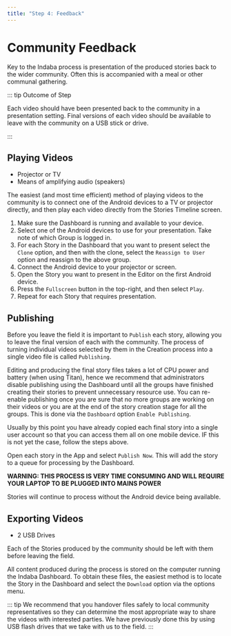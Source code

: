```yaml
---
title: "Step 4: Feedback"
---
```


<ReadTime />

<Steps :step="4"/>

# Community Feedback

<Leader>

Key to the Indaba process is presentation of the produced stories back to the wider community. Often this is accompanied with a meal or other communal gathering.

</Leader>

::: tip Outcome of Step

Each video should have been presented back to the community in a presentation setting. Final versions of each video should be available to leave with the community on a USB stick or drive.

:::

<TimeGuide time="~3 hours">

## Playing Videos

</TimeGuide>

<Materials>

- Projector or TV
- Means of amplifying audio (speakers)

</Materials>

<App />
<Dashboard />

The easiest (and most time efficient) method of playing videos to the community is to connect one of the Android devices to a TV or projector directly, and then play each video directly from the Stories Timeline screen.

<AdminRole title="Present Videos">

1. Make sure the Dashboard is running and available to your device.
1. Select one of the Android devices to use for your presentation. Take note of which Group is logged in.
1. For each Story in the Dashboard that you want to present select the `Clone` option, and then with the clone, select the `Reassign to User` option and reassign to the above group.
1. Connect the Android device to your projector or screen.
1. Open the Story you want to present in the Editor on the first Android device.
1. Press the `Fullscreen` button in the top-right, and then select `Play`.
1. Repeat for each Story that requires presentation.

</AdminRole>

<TimeGuide time="1 hour">

## Publishing

<App />
<Dashboard />

Before you leave the field it is important to `Publish` each story, allowing you to leave the final version of each with the community. The process of turning individual videos selected by them in the Creation process into a single video file is called `Publishing`.

<AdminRole title="Publishing Stories">

Editing and producing the final story files takes a lot of CPU power and battery (when using Titan), hence we recommend that administrators disable publishing using the Dashboard until all the groups have finished creating their stories to prevent unnecessary resource use. You can re-enable publishing once you are sure that no more groups are working on their videos or you are at the end of the story creation stage for all the groups. This is done via the `Dashboard` option `Enable Publishing`.

Usually by this point you have already copied each final story into a single user account so that you can access them all on one mobile device. IF this is not yet the case, follow the steps above.

Open each story in the App and select `Publish Now`. This will add the story to a queue for processing by the Dashboard.

**WARNING: THIS PROCESS IS VERY TIME CONSUMING AND WILL REQUIRE YOUR LAPTOP TO BE PLUGGED INTO MAINS POWER**

Stories will continue to process without the Android device being available.

</AdminRole>

## Exporting Videos

</TimeGuide>

<Materials>

- 2 USB Drives

</Materials>

<Dashboard />

Each of the Stories produced by the community should be left with them before leaving the field.

All content produced during the process is stored on the computer running the Indaba Dashboard. To obtain these files, the easiest method is to locate the Story in the Dashboard and select the `Download` option via the options menu.

::: tip
We recommend that you handover files safely to local community representatives so they can determine the most appropriate way to share the videos with interested parties. We have previously done this by using USB flash drives that we take with us to the field. 
:::
